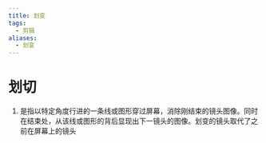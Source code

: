 ```yaml
---
title: 划变
tags:
  - 剪辑
aliases:
  - 划变
---
```


# 划切

1. 是指以特定角度行进的一条线或图形穿过屏幕，消除刚结束的镜头图像。同时在结束处，从该线或图形的背后显现出下一镜头的图像。划变的镜头取代了之前在屏幕上的镜头